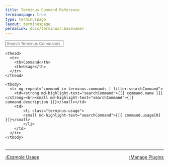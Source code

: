 ```yaml
---
title: Terminus Command Reference
terminuspage: true
type: terminuspage
layout: terminuspage
permalink: docs/terminus/:basename/
---
```


<div class="container col-md-12" ng-app="terminusCommandsApp" ng-controller="mainController">

  <form>
    <div class="form-group">
      <div class="input-group">
        <div class="input-group-addon"><i class="fa fa-search"></i></div>
        <input type="text" class="form-control" placeholder="Search Terminus Commands" ng-model="searchCommand">
        <div style="background:#fff;cursor:pointer;" ng-click="clearFilters()" class="input-group-addon">
        <span class="fa fa-times"></span>
        </div>
      </div>      
    </div>
  </form>
  <table class="table table-responsive table-bordered table-striped">

    <thead>
      <tr>
        <th>Command</th>
        <th>Usage</th>
      </tr>
    </thead>

    <tbody>
      <tr ng-repeat="command in terminus.commands | filter:searchCommand">
        <td><strong md-highlight-text="searchCommand">{[{ command.name }]}</strong><br><small md-highlight-text="searchCommand">{[{ command.description }]}</small></td>
        <td>
            <li class="terminus-usage">
            <small md-highlight-text="searchCommand">{[{ command.usage[0] }]}</small>
            </li>
        </td>
      </tr>
    </tbody>

  </table>
</div>

<div class="terminus-pager col-md-12">
  <hr>
      <a style="float:left;" href="/docs/terminus/examples"><span class="terminus-pager-lsaquo">&lsaquo;</span>Example Usage</a>
      <a style="float:right;" href="/docs/terminus/plugins"><span class="terminus-pager-rsaquo">&rsaquo;</span>Manage Plugins</a>
</div>
